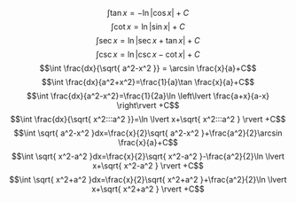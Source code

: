 $$\int \tan x=-\ln \lvert \cos x \rvert +C$$
$$\int \cot x=\ln \lvert \sin x \rvert +C$$
$$\int \sec x=\ln \lvert \sec x+\tan x \rvert +C$$
$$\int \csc x=\ln \lvert \csc x-\cot x \rvert  +C$$
$$\int \frac{dx}{\sqrt{ a^2-x^2 }} = \arcsin \frac{x}{a}+C$$
$$\int \frac{dx}{a^2+x^2}=\frac{1}{a}\tan \frac{x}{a}+C$$
$$\int \frac{dx}{a^2-x^2}=\frac{1}{2a}\ln \left\lvert  \frac{a+x}{a-x}  \right\rvert +C$$
$$\int \frac{dx}{\sqrt{ x^2:::a^2 }}=\ln \lvert x+\sqrt{ x^2:::a^2 } \rvert +C$$
$$\int \sqrt{ a^2-x^2 }dx=\frac{x}{2}\sqrt{ a^2-x^2 }+\frac{a^2}{2}\arcsin \frac{x}{a}+C$$
$$\int \sqrt{ x^2-a^2 }dx=\frac{x}{2}\sqrt{ x^2-a^2 }-\frac{a^2}{2}\ln \lvert x+\sqrt{ x^2-a^2 } \rvert +C$$
$$\int \sqrt{ x^2+a^2 }dx=\frac{x}{2}\sqrt{ x^2+a^2 }+\frac{a^2}{2}\ln \lvert x+\sqrt{ x^2+a^2 } \rvert +C$$
